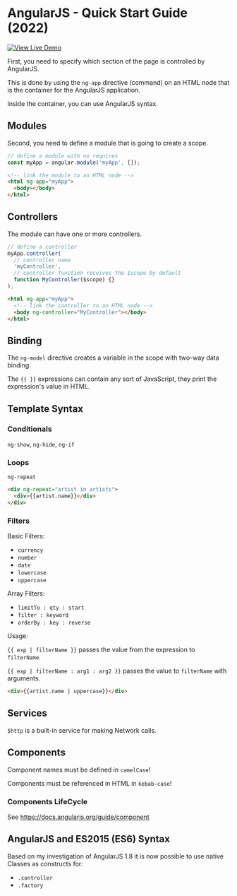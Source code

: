 # AngularJS - Quick Start Guide (2022)

[![View Live Demo](https://img.shields.io/badge/Demo-View_Live_Demo-green)](https://angularjs-364513.web.app/)

First, you need to specify which section of the page is controlled by AngularJS.

This is done by using the `ng-app` directive (command) on an HTML node that is
the container for the AngularJS application.

Inside the container, you can use AngularJS syntax.

## Modules

Second, you need to define a module that is going to create a scope.

```javascript
// define a module with no requires
const myApp = angular.module('myApp', []);
```

```html
<!-- link the module to an HTML node -->
<html ng-app="myApp">
  <body></body>
</html>
```

## Controllers

The module can have one or more controllers.

```javascript
// define a controller
myApp.controller(
  // controller name
  'myController',
  // controller function receives the $scope by default
  function MyController($scope) {}
);
```

```html
<html ng-app="myApp">
  <!-- link the controller to an HTML node -->
  <body ng-controller="MyController"></body>
</html>
```

## Binding

The `ng-model` directive creates a variable in the scope with two-way data
binding.

The `{{ }}` expressions can contain any sort of JavaScript, they print the
expression's value in HTML.

## Template Syntax

### Conditionals

`ng-show`, `ng-hide`, `ng-if`

### Loops

`ng-repeat`

```html
<div ng-repeat="artist in artists">
  <div>{{artist.name}}</div>
</div>
```

### Filters

Basic Filters:

- `currency`
- `number`
- `date`
- `lowercase`
- `uppercase`

Array Filters:

- `limitTo : qty : start`
- `filter : keyword`
- `orderBy : key : reverse`

Usage:

`{{ exp | filterName }}` passes the value from the expression to `filterName`.

`{{ exp | filterName : arg1 : arg2 }}` passes the value to `filterName` with
arguments.

```html
<div>{{artist.name | uppercase}}</div>
```

## Services

`$http` is a built-in service for making Network calls.

## Components

Component names must be defined in `camelCase`!

Components must be referenced in HTML in `kebab-case`!

### Components LifeCycle

See https://docs.angularjs.org/guide/component

## AngularJS and ES2015 (ES6) Syntax

Based on my investigation of AngularJS 1.8 it is now possible to use native
Classes as constructs for:

- `.controller`
- `.factory`
